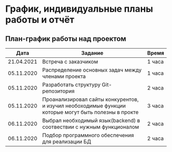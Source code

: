 # График, индивидуальные планы работы и отчёт

## План-график работы над проектом

| Дата           | Задание                                              | Время     |
|----------------|------------------------------------------------------|-----------|
| 21.04.2021     |Встреча с заказчиком                        | 1 часа    | 
| 05.11.2020     | Распределение основных задач между членами проекта   | 1 часа    | 
| 05.11.2020     | Разработать структуру Git-репозитория                | 2 часа    | 
| 05.11.2020     | Проанализировал сайты конкурентов, и изучил необоходимые функции которые могут быть полезны в прокте| 3 часа | 
| 06.11.2020     | Выбрал необходимый язык(backend) в соотвествии с нужным функционалом| 2 часа |
| 06.11.2020     | Подбор программного обеспечения для реализации БД    | 2 часа    | 
